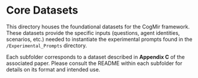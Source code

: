 # Core Datasets

This directory houses the foundational datasets for the CogMir framework. These datasets provide the specific inputs (questions, agent identities, scenarios, etc.) needed to instantiate the experimental prompts found in the `/Experimental_Prompts` directory.

Each subfolder corresponds to a dataset described in **Appendix C** of the associated paper. Please consult the README within each subfolder for details on its format and intended use.